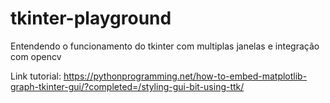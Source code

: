 # tkinter-playground

Entendendo o funcionamento do tkinter com multiplas janelas e integração com opencv


Link tutorial: https://pythonprogramming.net/how-to-embed-matplotlib-graph-tkinter-gui/?completed=/styling-gui-bit-using-ttk/
